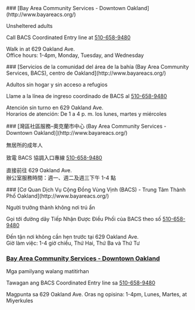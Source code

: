 <RenderIf language="en">
### [Bay Area Community Services - Downtown Oakland](http://www.bayareacs.org/)

Unsheltered adults

Call BACS Coordinated Entry line at [510-658-9480](tel:+1-510-658-9480)

Walk in at 629 Oakland Ave.  
 Office hours: 1-4pm, Monday, Tuesday, and Wednesday

</RenderIf>
<RenderIf language="es">
### [Servicios de la comunidad del área de la bahía (Bay Area Community Services, BACS), centro de Oakland](http://www.bayareacs.org/)

Adultos sin hogar y sin acceso a refugios

Llame a la línea de ingreso coordinado de BACS al [510-658-9480](tel:+1-510-658-9480)

Atención sin turno en 629 Oakland Ave.  
 Horarios de atención: De 1 a 4 p. m. los lunes, martes y miércoles

</RenderIf>
<RenderIf language="zh">
### [灣區社區服務–奧克蘭市中心 (Bay Area Community Services - Downtown Oakland)](http://www.bayareacs.org/)

無居所的成年人

致電 BACS 協調入口專線 [510-658-9480](tel:+1-510-658-9480)

直接前往 629 Oakland Ave.  
 辦公室服務時間：週一、週二及週三下午 1-4 點

</RenderIf>
<RenderIf language="vi">
### [Cơ Quan Dịch Vụ Cộng Đồng Vùng Vịnh (BACS) - Trung Tâm Thành Phố Oakland](http://www.bayareacs.org/)

Người trưởng thành không nơi trú ẩn

Gọi tới đường dây Tiếp Nhận Được Điều Phối của BACS theo số [510-658-9480](tel:+1-510-658-9480)

Đến tận nơi không cần hẹn trước tại 629 Oakland Ave.  
 Giờ làm việc: 1-4 giờ chiều, Thứ Hai, Thứ Ba và Thứ Tư
</RenderIf>
<RenderIf language="tl">
### [Bay Area Community Services - Downtown Oakland](http://www.bayareacs.org/)

Mga pamilyang walang matitirhan

Tawagan ang BACS Coordinated Entry line sa [510-658-9480](tel:+1-510-658-9480)

Magpunta sa 629 Oakland Ave.
Oras ng opisina: 1-4pm, Lunes, Martes, at Miyerkules

</RenderIf>
